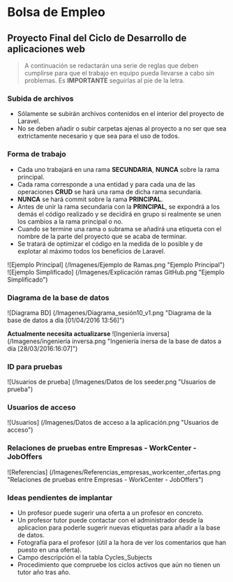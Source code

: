 # Bolsa de Empleo
## Proyecto Final del Ciclo de Desarrollo de aplicaciones web

> A continuación se redactarán una serie de reglas que deben cumplirse
> para que el trabajo en equipo pueda llevarse a cabo sin problemas.
> Es **IMPORTANTE** seguirlas al pie de la letra.
  
### Subida de archivos
- Sólamente se subirán archivos contenidos en el interior del proyecto de Laravel.
- No se deben añadir o subir carpetas ajenas al proyecto a no ser que sea extrictamente necesario y que sea para el uso de todos.

### Forma de trabajo
- Cada uno trabajará en una rama **SECUNDARIA**, **NUNCA** sobre la rama principal.
- Cada rama corresponde a una entidad y para cada una de las operaciones **CRUD** se hará una rama de dicha rama secundaria.
- **NUNCA** se hará commit sobre la rama **PRINCIPAL**.
- Antes de unir la rama secundaria con la **PRINCIPAL**, se expondrá a los demás el código realizado y se decidirá en grupo si realmente se unen los cambios a la rama principal o no.
- Cuando se termine una rama o subrama se añadirá una etiqueta con el nombre de la parte del proyecto que se acaba de terminar.
- Se tratará de optimizar el código en la medida de lo posible y de explotar al máximo todos los beneficios de Laravel.

![Ejemplo Principal] (/Imagenes/Ejemplo de Ramas.png "Ejemplo Principal")  
![Ejemplo Simplificado] (/Imagenes/Explicación ramas GitHub.png "Ejemplo Simplificado")
    
### Diagrama de la base de datos
![Diagrama BD] (/Imagenes/Diagrama_sesión10_v1.png "Diagrama de la base de datos a día [01/04/2016 13:56]")

**Actualmente necesita actualizarse**
![Ingeniería inversa] (/Imagenes/ingeniería inversa.png "Ingeniería inersa de la base de datos a día [28/03/2016:16:07]")

### ID para pruebas
![Usuarios de prueba] (/Imagenes/Datos de los seeder.png "Usuarios de prueba")

### Usuarios de acceso
![Usuarios] (/Imagenes/Datos de acceso a la aplicación.png "Usuarios de acceso")

### Relaciones de pruebas entre Empresas - WorkCenter - JobOffers
![Referencias] (/Imagenes/Referencias_empresas_workcenter_ofertas.png "Relaciones de pruebas entre Empresas - WorkCenter - JobOffers")

### Ideas pendientes de implantar
- Un profesor puede sugerir una oferta a un profesor en concreto.
- Un profesor tutor puede contactar con el administrador desde la aplicacion para poderle sugerir nuevas etiquetas para añadir a la base de datos.
- Fotografía para el profesor (útil a la hora de ver los comentarios que han puesto en una oferta).
- Campo descripción el la tabla Cycles_Subjects
- Procedimiento que compruebe los ciclos activos que aún no tienen un tutor año tras año.
